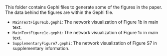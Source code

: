 This folder contains Gephi files to generate some of the figures in the paper. The data behind the figures are within the Gephi file.

- `MainTextFigure1b.gephi`: The network visualization of Figure 1b in main text.
- `MainTextFigure1c.gephi`: The network visualization of Figure 1c in main text.
- `SupplementaryFigure7.gephi`: The network visualization of Figure S7 in supplementary information.
